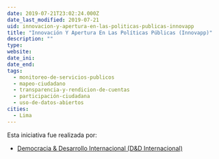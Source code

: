 ```yaml
---
date: 2019-07-21T23:02:24.000Z
date_last_modified: 2019-07-21
uid: innovacion-y-apertura-en-las-politicas-publicas-innovapp
title: "Innovación Y Apertura En Las Políticas Públicas (Innovapp)"
description: ""
type: 
website: 
date_ini: 
date_end: 
tags:
  - monitoreo-de-servicios-publicos
  - mapeo-ciudadano
  - transparencia-y-rendicion-de-cuentas
  - participación-ciudadana
  - uso-de-datos-abiertos
cities: 
  - Lima
---
```


Esta iniciativa fue realizada por:

- [Democracia & Desarrollo Internacional (D&D Internacional)](/organizaciones/democracia-desarrollo-internacional-d-d-internacional)
